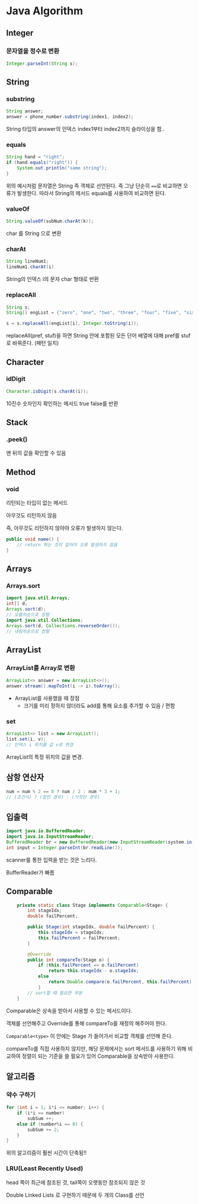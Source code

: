 # Java Algorithm

## Integer

### 문자열을 정수로 변환

```java
Integer.parseInt(String s);
```



## String

### substring

```java
String answer;
answer = phone_number.substring(index1, index2);
```

String 타입의 answer의 인덱스 index1부터 index2까지 슬라이싱을 함..

### equals

```java
String hand = "right";
if (hand.equals("right")) {
    System.out.println("same string");
}
```

위의 예시처럼 문자열은 String 즉 객체로 선언된다. 즉 그냥 단순히 `==`로 비교하면 오류가 발생한다. 따라서 String의 메서드 equals를 사용하여 비교하면 된다.



### valueOf

```java
String.valueOf(subNum.charAt(k));
```

char 를 String 으로 변환



### charAt

```java
String lineNum1;
lineNum1.charAt(i)
```

String의 인덱스 i의 문자 char 형태로 반환



### replaceAll

```java
String s;
String[] engList = {"zero", "one", "two", "three", "four", "five", "six", "seven", "eight", "nine"};

s = s.replaceAll(engList[i], Integer.toString(i));
```

replaceAll(pref, stuf)을 하면 String 안에 포함된 모든 단어 배열에 대해 pref를 stuf로 바꿔준다. (패턴 일치)



## Character

### idDigit 

```java
Character.isDigit(s.charAt(i));
```

10진수 숫자인지 확인하는 메서드 true false를 반환



## Stack

### .peek()

맨 뒤의 값을 확인할 수 있음







## Method

### void

리턴되는 타입이 없는 메서드

아무것도 리턴하지 않음

즉, 아무것도 리턴하지 않아야 오류가 발생하지 않는다.

```java
public void name() {
    // return 하는 것이 없어야 오류 발생하지 않음
}
```







## Arrays

### Arrays.sort

```java
import java.util.Arrays;
int[] d;
Arrays.sort(d);
// 오름차순으로 정렬
import java.util.Collections;
Arrays.sort(d, Collections.reverseOrder());
// 내림차순으로 정렬
```



## ArrayList

### ArrayList를 Array로 변환

```java
ArrayList<> answer = new ArrayList<>();
answer.stream().mapToInt(i -> i).toArray();
```

- ArrayList를 사용했을 때 장점
  - 크기를 미리 정하지 않더라도 add를 통해 요소를 추가할 수 있음 / 편함

### set

```java
ArrayList<> list = new ArrayList();
list.set(i, v);
// 인덱스 i 위치를 값 v로 변경
```

ArrayList의 특정 위치의 값을 변경.



## 삼항 연산자

```java
num = num % 2 == 0 ? num / 2 : num * 3 + 1;
// (조건식) ? (참인 경우) : (거짓인 경우)
```



## 입출력

```java
import java.io.BufferedReader;
import java.io.InputStreamReader;
BufferedReader br = new BufferedReader(new InputStreamReader(system.in));
int input = Integer.parseInt(br.readLine());
```

scanner를 통한 입력을 받는 것은 느리다.

BufferReader가 빠름



## Comparable

```java
    private static class Stage implements Comparable<Stage> {
        int stageIdx;
        double failPercent;

        public Stage(int stageIdx, double failPercent) {
            this.stageIdx = stageIdx;
            this.failPercent = failPercent;
        }

        @Override
        public int compareTo(Stage o) {
            if (this.failPercent == o.failPercent)
                return this.stageIdx - o.stageIdx;
            else
                return Double.compare(o.failPercent, this.failPercent);
            }
        // sort할 때 필요한 부분
    }
```

Comparable은 상속을 받아서 사용할 수 있는 메서드이다.

객체를 선언해주고 Override를 통해 compareTo를 재정의 해주어야 한다.

`Comparable<type>` 이 안에는 Stage 가 들어가서 비교할 객체를 선언해 준다.

compareTo를 직접 사용하지 않지만, 해당 문제에서는 sort 메서드를 사용하기 위해 비교하여 정렬이 되는 기준을 쓸 필요가 있어 Comparable을 상속받아 사용한다.



## 알고리즘

### 약수 구하기

```java
for (int i = 1; i*i <= number; i++) {
    if (i*i == number)
        subSum ++;
    else if (number%i == 0) {
        subSum += 2;
    }
}
```

위의 알고리즘이 훨씬 시간이 단축됨!!



### LRU(Least Recently Used)

head 쪽이 최근에 참조된 것, tail쪽이 오랫동안 참조되지 않은 것

Double Linked Lists 로 구현하기 때문에 두 개의 Class를 선언

